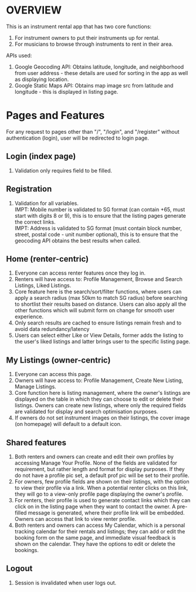 # OVERVIEW
This is an instrument rental app that has two core functions: <br>
1. For instrument owners to put their instruments up for rental. <br>
2. For musicians to browse through instruments to rent in their area. <br>

APIs used: <br>
1. Google Geocoding API: Obtains latitude, longitude, and neighborhood from user address - these details are used for sorting in the app as well as displaying location. <br>
2. Google Static Maps API: Obtains map image src from latitude and longitude - this is displayed in listing page. <br>

# Pages and Features
For any request to pages other than "/", "/login", and "/register" without authentication (login), user will be redirected to login page. <br>

## Login (index page)
1. Validation only requires field to be filled. <br>

## Registration
1. Validation for all variables. <br>
IMPT: Mobile number is validated to SG format (can contain +65, must start with digits 8 or 9), this is to ensure that the listing pages generate the correct links. <br>
IMPT: Address is validated to SG format (must contain block number, street, postal code - unit number optional), this is to ensure that the geocoding API obtains the best results when called. <br>

## Home (renter-centric)
1. Everyone can access renter features once they log in. <br>
2. Renters will have access to: Profile Management, Browse and Search Listings, Liked Listings. <br>
3. Core feature here is the search/sort/filter functions, where users can apply a search radius (max 50km to match SG radius) before searching to shortlist their results based on distance. Users can also apply all the other functions which will submit form on change for smooth user experience. <br>
4. Only search results are cached to ensure listings remain fresh and to avoid data redundancy/latency <br>
5. Users can select either Like or View Details, former adds the listing to the user's liked listings and latter brings user to the specific listing page. <br>

## My Listings (owner-centric)
1. Everyone can access this page. <br>
2. Owners will have access to: Profile Management, Create New Listing, Manage Listings. <br>
3. Core function here is listing management, where the owner's listings are displayed on the table in which they can choose to edit or delete their listings. Owners can create new listings, where only the required fields are validated for display and search optimisation purposes. <br>
4. If owners do not set instrument images on their listings, the cover image (on homepage) will default to a default icon. <br>

## Shared features
1. Both renters and owners can create and edit their own profiles by accessing Manage Your Profile. None of the fields are validated for requirement, but rather length and format for display purposes. If they do not have a profile pic set, a default prof pic will be set to their profile. <br>
2. For owners, few profile fields are shown on their listings, with the option to view their profile via a link. When a potential renter clicks on this link, they will go to a view-only profile page displaying the owner's profile. <br>
3. For renters, their profile is used to generate contact links which they can click on in the listing page when they want to contact the owner. A pre-filled message is generated, where their profile link will be embedded. Owners can access that link to view renter profile. <br>
4. Both renters and owners can access My Calendar, which is a personal tracking calendar for their rentals and listings; they can add or edit the booking form on the same page, and immediate visual feedback is shown on the calendar. They have the options to edit or delete the bookings. <br>

## Logout
1. Session is invalidated when user logs out.